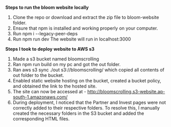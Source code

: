**Steps to run the bloom website locally**

1. Clone the repo or download and extract the zip file to bloom-website folder. 
2. Ensure that npm is installed and working properly on your computer.
3. Run npm i --legacy-peer-deps
4. Run npm run dev
The website will run in localhost:3000

**Steps I took to deploy website to AWS s3**

1. Made a s3 bucket named bloomscrolling
2. Ran npm run build on my pc and got the out folder.
3. Ran aws s3 sync ./out s3://bloomscrolling/  which copied all contents of out folder to the bucket. 
4. Enabled static website hosting on the bucket, created a bucket policy, and obtained the link to the hosted site.
5. The site can now be accessed at - http://bloomscrolling.s3-website.ap-south-1.amazonaws.com/
6. During deployment, I noticed that the Partner and Invest pages were not correctly added to their respective folders. To resolve this, I manually created the necessary folders in the S3 bucket and added the corresponding HTML files.

